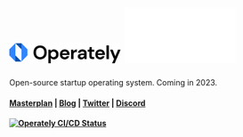 <h1>
  <img width="200" src="/docs/images/logo-white.svg#gh-light-mode-only" alt="operately">
  <img width="200" src="/docs/images/logo-black.svg#gh-dark-mode-only" alt="operately">
</h1>

<p>
  <p>Open-source startup operating system. Coming in 2023.</p>
</p>

<h4>
  <a href="https://operately.com/">Masterplan</a> |
  <a href="https://discord.gg/RWWMGwjM">Blog</a> |
  <a href="https://twitter.com/operately">Twitter</a> |
  <a href="https://blog.operately.com/">Discord</a>
</h4>

<h4>
  <a href="https://operately.semaphoreci.com/projects/operately">
    <img src="https://operately.semaphoreci.com/badges/operately/branches/main.svg?style=shields" alt="Operately CI/CD Status" />
  </a>
</h4>
